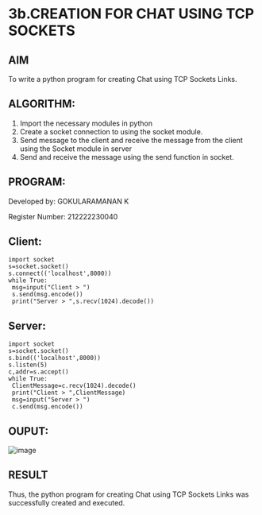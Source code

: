 # 3b.CREATION FOR CHAT USING TCP SOCKETS
## AIM
To write a python program for creating Chat using TCP Sockets Links.

## ALGORITHM:
1. Import the necessary modules in python
2. Create a socket connection to using the socket module.
3. Send message to the client and receive the message from the client using the Socket module in
 server
4. Send and receive the message using the send function in socket.
   
## PROGRAM:
Developed by: GOKULARAMANAN K

Register Number: 212222230040

## Client:
```
import socket
s=socket.socket()
s.connect(('localhost',8000))
while True:
 msg=input("Client > ")
 s.send(msg.encode())
 print("Server > ",s.recv(1024).decode())
```

## Server:
```
import socket
s=socket.socket()
s.bind(('localhost',8000))
s.listen(5)
c,addr=s.accept()
while True:
 ClientMessage=c.recv(1024).decode()
 print("Client > ",ClientMessage)
 msg=input("Server > ")
 c.send(msg.encode())
```

## OUPUT:
![image](https://github.com/anbuvinotha/3b_CHAT_USING_TCP_SOCKETS/assets/144871822/46e88afd-5408-45d9-af8e-0f2f11de49f5)


## RESULT
Thus, the python program for creating Chat using TCP Sockets Links was successfully 
created and executed.
